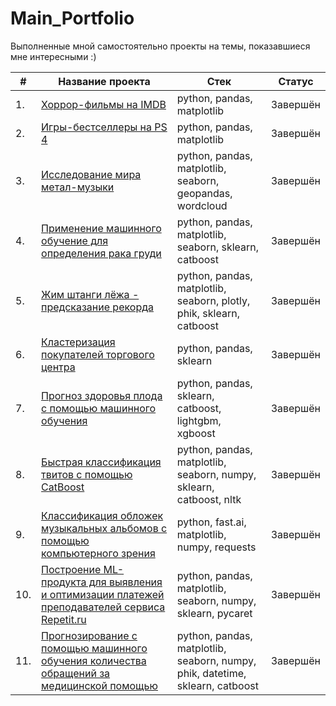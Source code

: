 # Main_Portfolio

Выполненные мной самостоятельно проекты на темы, показавшиеся мне интересными :)

| # | Название проекта  | Стек     | Статус     |
|---|-------------------|----------|----------|
|1. | [Хоррор-фильмы на IMDB](https://github.com/SimanovskiySM/Main_Portfolio/tree/main/IMDB_Horror_Movies_EDA)        | python, pandas, matplotlib  | Завершён
|2. | [Игры-бестселлеры на PS 4](https://github.com/SimanovskiySM/Main_Portfolio/tree/main/PS4_Best_Sellers_EDA)        | python, pandas, matplotlib  | Завершён
|3. | [Исследование мира метал-музыки](https://github.com/SimanovskiySM/Main_Portfolio/tree/main/Metal_bands_EDA_with_worldmap)       | python, pandas, matplotlib, seaborn, geopandas, wordcloud  | Завершён
|4. | [Применение машинного обучение для определения рака груди](https://github.com/SimanovskiySM/Main_Portfolio/tree/main/Breast_cancer_ML)       | 	python, pandas, matplotlib, seaborn, sklearn, catboost  | Завершён
|5. | [Жим штанги лёжа - предсказание рекорда](https://github.com/SimanovskiySM/Main_Portfolio/tree/main/Powerlifting_EDA_regression)       | 	python, pandas, matplotlib, seaborn, plotly, phik, sklearn, catboost  | Завершён
|6. | [Кластеризация покупателей торгового центра](https://github.com/SimanovskiySM/Main_Portfolio/tree/main/Customer_clustering)       | 	python, pandas, sklearn  | Завершён
|7. | [Прогноз здоровья плода с помощью машинного обучения](https://github.com/SimanovskiySM/Main_Portfolio/tree/main/Fetal_health_ML)       | 	python, pandas, sklearn, catboost, lightgbm, xgboost  | Завершён
|8. | [Быстрая классификация твитов с помощью CatBoost](CatBoost_NLP)       | 	python, pandas, matplotlib, seaborn, numpy, sklearn, catboost, nltk  | Завершён
|9. | [Классификация обложек музыкальных альбомов с помощью компьютерного зрения](https://github.com/SimanovskiySM/Main_Portfolio/tree/main/Cover_art_CV)       | 	python, fast.ai, matplotlib, numpy, requests  | Завершён
|10. | [Построение ML-продукта для выявления и оптимизации платежей преподавателей сервиса Repetit.ru](https://github.com/SimanovskiySM/Main_Portfolio/tree/main/Repetit_ru_ML)       | 	python, pandas, matplotlib, seaborn, numpy, sklearn, pycaret  | Завершён
|11. | [Прогнозирование с помощью машинного обучения количества обращений за медицинской помощью](https://github.com/SimanovskiySM/Main_Portfolio/tree/main/Medical_help_ML)       | 	python, pandas, matplotlib, seaborn, numpy, phik, datetime, sklearn, catboost  | Завершён
